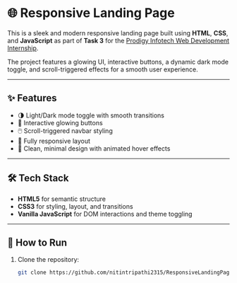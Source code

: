# 🌐 Responsive Landing Page

This is a sleek and modern responsive landing page built using **HTML**, **CSS**, and **JavaScript** as part of **Task 3** for the [Prodigy Infotech Web Development Internship](https://prodigyinfotech.dev/).

The project features a glowing UI, interactive buttons, a dynamic dark mode toggle, and scroll-triggered effects for a smooth user experience.

---

## ✨ Features

- 🌗 Light/Dark mode toggle with smooth transitions
- 🔘 Interactive glowing buttons
- 🖱️ Scroll-triggered navbar styling
- 📱 Fully responsive layout
- 🧠 Clean, minimal design with animated hover effects

---

## 🛠️ Tech Stack

- **HTML5** for semantic structure  
- **CSS3** for styling, layout, and transitions  
- **Vanilla JavaScript** for DOM interactions and theme toggling

---

## 📌 How to Run

1. Clone the repository:
   ```bash
   git clone https://github.com/nitintripathi2315/ResponsiveLandingPage.git
